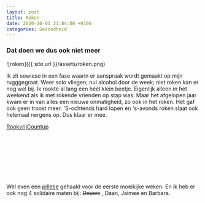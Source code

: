 ```yaml
---
layout: post
title: Roken
date: 2020-10-01 21:04:00 +0100
categories: Gezondheid
---
```


### Dat doen we dus ook niet meer

![roken]({{ site.url }}/assets/roken.png)  

Ik zit sowieso in een fase waarin er aanspraak wordt gemaakt op mijn rugggegraat. Weer solo vliegen;
nul alcohol door de week; niet roken kan er nog wel bij.
Ik rookte al lang een héél klein beetje. Eigenlijk alleen in het weekend als ik met rokende vrienden op stap was.
Maar het afgelopen jaar kwam er in van alles een nieuwe onmatigheid, zo ook in het roken. Het gaf ook geen troost meer. 'S-ochtends hard lopen en 's-avonds roken slaat ook helemaal nergens op. Dus klaar er mee.

<div data-type="countup" data-id="180962" class="tickcounter" style="width: 100%; position: relative; padding-bottom: 25%"><a href="//www.tickcounter.com/countup/180962/rookvrij" title="Rookvrij">Rookvrij</a><a href="//www.tickcounter.com/countup" title="Countup">Countup</a></div><script>(function(d, s, id) { var js, pjs = d.getElementsByTagName(s)[0]; if (d.getElementById(id)) return; js = d.createElement(s); js.id = id; js.src = "//www.tickcounter.com/static/js/loader.js"; pjs.parentNode.insertBefore(js, pjs); }(document, "script", "tickcounter-sdk"));</script>

Wel even een [pilletje](https://www.farmacotherapeutischkompas.nl/bladeren/preparaatteksten/v/varenicline) gehaald voor de eerste moeikijke weken. En ik heb er ook nog 4 solidaire maten bij: ~~Douwe~~ , Daan, Jaimee en Barbara.
